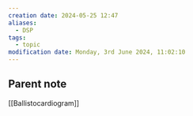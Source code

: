 ```yaml
---
creation date: 2024-05-25 12:47
aliases:
  - DSP
tags:
  - topic
modification date: Monday, 3rd June 2024, 11:02:10
---
```


## Parent note
[[Ballistocardiogram]]